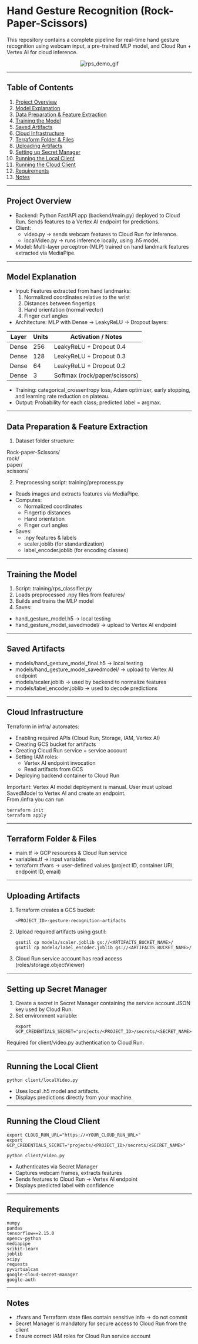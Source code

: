 # Hand Gesture Recognition (Rock-Paper-Scissors)

This repository contains a complete pipeline for real-time hand gesture recognition using webcam input, a pre-trained MLP model, and Cloud Run + Vertex AI for cloud inference.
<p align="center">
  <img src="https://github.com/user-attachments/assets/eccc9103-6791-4eef-9869-fbcd572155ce" alt="rps_demo_gif">
</p>

--------------------------------------------------------------------------------
## Table of Contents

1. [Project Overview](#project-overview)
2. [Model Explanation](#model-explanation)
3. [Data Preparation & Feature Extraction](#data-preparation--feature-extraction)
4. [Training the Model](#training-the-model)
5. [Saved Artifacts](#saved-artifacts)
6. [Cloud Infrastructure](#cloud-infrastructure)
7. [Terraform Folder & Files](#terraform-folder--files)
8. [Uploading Artifacts](#uploading-artifacts)
9. [Setting up Secret Manager](#setting-up-secret-manager)
10. [Running the Local Client](#running-the-local-client)
11. [Running the Cloud Client](#running-the-cloud-client)
12. [Requirements](#requirements)
13. [Notes](#notes)


--------------------------------------------------------------------------------
<a name="project-overview"></a>
## Project Overview

- Backend: Python FastAPI app (backend/main.py) deployed to Cloud Run. Sends features to a Vertex AI endpoint for predictions.
- Client:
  - video.py → sends webcam features to Cloud Run for inference.
  - localVideo.py → runs inference locally, using .h5 model.
- Model: Multi-layer perceptron (MLP) trained on hand landmark features extracted via MediaPipe.

--------------------------------------------------------------------------------
<a name="model-explanation"></a>
## Model Explanation

- Input: Features extracted from hand landmarks:
  1. Normalized coordinates relative to the wrist
  2. Distances between fingertips
  3. Hand orientation (normal vector)
  4. Finger curl angles
- Architecture: MLP with Dense → LeakyReLU → Dropout layers:

| Layer | Units | Activation / Notes            |
|-------|-------|-------------------------------|
| Dense | 256   | LeakyReLU + Dropout 0.4       |
| Dense | 128   | LeakyReLU + Dropout 0.3       |
| Dense | 64    | LeakyReLU + Dropout 0.2       |
| Dense | 3     | Softmax (rock/paper/scissors) |


- Training: categorical_crossentropy loss, Adam optimizer, early stopping, and learning rate reduction on plateau.
- Output: Probability for each class; predicted label = argmax.

--------------------------------------------------------------------------------
<a name="data-preparation--feature-extraction"></a>
## Data Preparation & Feature Extraction

1. Dataset folder structure:

Rock-paper-Scissors/  
rock/  
paper/  
scissors/

2. Preprocessing script: training/preprocess.py

- Reads images and extracts features via MediaPipe.
- Computes:
  - Normalized coordinates
  - Fingertip distances
  - Hand orientation
  - Finger curl angles
- Saves:
  - .npy features & labels
  - scaler.joblib (for standardization)
  - label_encoder.joblib (for encoding classes)

--------------------------------------------------------------------------------
<a name="training-the-model"></a>
## Training the Model

1. Script: training/rps_classifier.py
2. Loads preprocessed .npy files from features/
3. Builds and trains the MLP model
4. Saves:
  - hand_gesture_model.h5 → local testing
  - hand_gesture_model_savedmodel/ → upload to Vertex AI endpoint

--------------------------------------------------------------------------------
<a name="saved-artifacts"></a>
## Saved Artifacts

- models/hand_gesture_model_final.h5 → local testing
- models/hand_gesture_model_savedmodel/ → upload to Vertex AI endpoint
- models/scaler.joblib → used by backend to normalize features
- models/label_encoder.joblib → used to decode predictions

--------------------------------------------------------------------------------
<a name="cloud-infrastructure"></a>
## Cloud Infrastructure

Terraform in infra/ automates:

- Enabling required APIs (Cloud Run, Storage, IAM, Vertex AI)
- Creating GCS bucket for artifacts
- Creating Cloud Run service + service account
- Setting IAM roles:
  - Vertex AI endpoint invocation
  - Read artifacts from GCS
- Deploying backend container to Cloud Run

Important: Vertex AI model deployment is manual. User must upload SavedModel to Vertex AI and create an endpoint.  
From /infra you can run 
```
terraform init
terraform apply
```

--------------------------------------------------------------------------------
<a name="terraform-folder--files"></a>
## Terraform Folder & Files

- main.tf → GCP resources & Cloud Run service
- variables.tf → input variables
- terraform.tfvars → user-defined values (project ID, container URI, endpoint ID, email)

--------------------------------------------------------------------------------
<a name="uploading-artifacts"></a>
## Uploading Artifacts

1. Terraform creates a GCS bucket:
   ```
   <PROJECT_ID>-gesture-recognition-artifacts
   ```
3. Upload required artifacts using gsutil:
   ```
   gsutil cp models/scaler.joblib gs://<ARTIFACTS_BUCKET_NAME>/  
   gsutil cp models/label_encoder.joblib gs://<ARTIFACTS_BUCKET_NAME>/
   ```
5. Cloud Run service account has read access (roles/storage.objectViewer)

--------------------------------------------------------------------------------
<a name="setting-up-secret-manager"></a>
## Setting up Secret Manager

1. Create a secret in Secret Manager containing the service account JSON key used by Cloud Run.
2. Set environment variable:
   ```
   export GCP_CREDENTIALS_SECRET="projects/<PROJECT_ID>/secrets/<SECRET_NAME>"
   ```
Required for client/video.py authentication to Cloud Run.

--------------------------------------------------------------------------------
<a name="running-the-local-client"></a>
## Running the Local Client
```
python client/localVideo.py
```
- Uses local .h5 model and artifacts.
- Displays predictions directly from your machine.

--------------------------------------------------------------------------------
<a name="model-explanation"></a>
## Running the Cloud Client
```
export CLOUD_RUN_URL="https://<YOUR_CLOUD_RUN_URL>"  
export GCP_CREDENTIALS_SECRET="projects/<PROJECT_ID>/secrets/<SECRET_NAME>"
```
```
python client/video.py
```
- Authenticates via Secret Manager
- Captures webcam frames, extracts features
- Sends features to Cloud Run → Vertex AI endpoint
- Displays predicted label with confidence

--------------------------------------------------------------------------------
<a name="requirements"></a>
## Requirements
```
numpy  
pandas
tensorflow==2.15.0  
opencv-python
mediapipe  
scikit-learn
joblib  
scipy
requests  
pyvirtualcam
google-cloud-secret-manager  
google-auth
```
--------------------------------------------------------------------------------
<a name="notes"></a>
## Notes

- .tfvars and Terraform state files contain sensitive info → do not commit
- Secret Manager is mandatory for secure access to Cloud Run from the client
- Ensure correct IAM roles for Cloud Run service account
